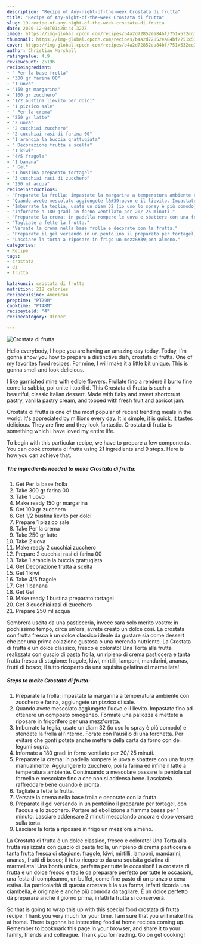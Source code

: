 ```yaml
---
description: "Recipe of Any-night-of-the-week Crostata di frutta"
title: "Recipe of Any-night-of-the-week Crostata di frutta"
slug: 19-recipe-of-any-night-of-the-week-crostata-di-frutta
date: 2020-12-04T01:28:44.327Z
image: https://img-global.cpcdn.com/recipes/b4a2d72852ea84bf/751x532cq70/crostata-di-frutta-recipe-main-photo.jpg
thumbnail: https://img-global.cpcdn.com/recipes/b4a2d72852ea84bf/751x532cq70/crostata-di-frutta-recipe-main-photo.jpg
cover: https://img-global.cpcdn.com/recipes/b4a2d72852ea84bf/751x532cq70/crostata-di-frutta-recipe-main-photo.jpg
author: Christian Marshall
ratingvalue: 4.9
reviewcount: 25196
recipeingredient:
- " Per la base frolla"
- "300 gr farina 00"
- "1 uovo"
- "150 gr margarina"
- "100 gr zucchero"
- "1/2 bustina lievito per dolci"
- "1 pizzico sale"
- " Per la crema"
- "250 gr latte"
- "2 uova"
- "2 cucchiai zucchero"
- "2 cucchiai rasi di farina 00"
- "1 arancia la buccia grattugiata"
- " Decorazione frutta a scelta"
- "1 kiwi"
- "4/5 fragole"
- "1 banana"
- " Gel"
- "1 bustina preparato tortagel"
- "3 cucchiai rasi di zucchero"
- "250 ml acqua"
recipeinstructions:
- "Preparate la frolla: impastate la margarina a temperatura ambiente con zucchero e farina, aggiungete un pizzico di sale."
- "Quando avete mescolato aggiungete l&#39;uovo e il lievito. Impastate fino ad ottenere un composto omogeneo. Formate una pallozza e mettete a riposare in frigorifero per una mezz&#39;oretta."
- "Imburrate la teglia, usate un diam 32 (io uso lo spray è più comodo) e stendete la frolla all&#39;interno. Forate con l&#39;ausilio di una forchetta. Per evitare che gonfi potete anche mettere della carta da forno con dei legumi sopra."
- "Infornate a 180 gradi in forno ventilato per 20/ 25 minuti."
- "Preparate la crema: in padella rompere le uova e sbattere con una frusta manualmente. Aggiungere lo zucchero, poi la farina ed infine il latte a temperatura ambiente. Continuando a mescolare passare la pentola sul fornello e mescolate fino a che non si addensa bene. Lasciatela raffreddare bene quando è pronta."
- "Tagliate a fette la frutta."
- "Versate la crema nella base frolla e decorate con la frutta."
- "Preparate il gel versando in un pentolino il preparato per tortagel, con l&#39;acqua e lo zucchero. Portare ad ebollizione a fiamma bassa per 1 minuto. Lasciare addensare 2 minuti mescolando ancora e dopo versare sulla torta."
- "Lasciare la torta a riposare in frigo un mezz&#39;ora almeno."
categories:
- Recipe
tags:
- crostata
- di
- frutta

katakunci: crostata di frutta 
nutrition: 218 calories
recipecuisine: American
preptime: "PT29M"
cooktime: "PT48M"
recipeyield: "4"
recipecategory: Dinner

---
```



![Crostata di frutta](https://img-global.cpcdn.com/recipes/b4a2d72852ea84bf/751x532cq70/crostata-di-frutta-recipe-main-photo.jpg)

Hello everybody, I hope you are having an amazing day today. Today, I'm gonna show you how to prepare a distinctive dish, crostata di frutta. One of my favorites food recipes. For mine, I will make it a little bit unique. This is gonna smell and look delicious.

I like garnished mine with edible flowers. Frullate fino a rendere il burro fine come la sabbia, poi unite i tuorli d. This Crostata di Frutta is such a beautiful, classic Italian dessert. Made with flaky and sweet shortcrust pastry, vanilla pastry cream, and topped with fresh fruit and apricot jam.

Crostata di frutta is one of the most popular of recent trending meals in the world. It's appreciated by millions every day. It is simple, it is quick, it tastes delicious. They are fine and they look fantastic. Crostata di frutta is something which I have loved my entire life.


To begin with this particular recipe, we have to prepare a few components. You can cook crostata di frutta using 21 ingredients and 9 steps. Here is how you can achieve that.

<!--inarticleads1-->

##### The ingredients needed to make Crostata di frutta:

1. Get  Per la base frolla
1. Take 300 gr farina 00
1. Take 1 uovo
1. Make ready 150 gr margarina
1. Get 100 gr zucchero
1. Get 1/2 bustina lievito per dolci
1. Prepare 1 pizzico sale
1. Take  Per la crema
1. Take 250 gr latte
1. Take 2 uova
1. Make ready 2 cucchiai zucchero
1. Prepare 2 cucchiai rasi di farina 00
1. Take 1 arancia la buccia grattugiata
1. Get  Decorazione frutta a scelta
1. Get 1 kiwi
1. Take 4/5 fragole
1. Get 1 banana
1. Get  Gel
1. Make ready 1 bustina preparato tortagel
1. Get 3 cucchiai rasi di zucchero
1. Prepare 250 ml acqua


Sembrerà uscita da una pasticceria, invece sarà solo merito vostro: in pochissimo tempo, circa un&#39;ora, avrete creato un dolce così. La crostata con frutta fresca è un dolce classico ideale da gustare sia come dessert che per una prima colazione gustosa o una merenda nutriente. La Crostata di frutta è un dolce classico, fresco e colorato! Una Torta alla frutta realizzata con guscio di pasta frolla, un ripieno di crema pasticcera e tanta frutta fresca di stagione: fragole, kiwi, mirtilli, lamponi, mandarini, ananas, frutti di bosco; il tutto ricoperto da una squisita gelatina di marmellata! 

<!--inarticleads2-->

##### Steps to make Crostata di frutta:

1. Preparate la frolla: impastate la margarina a temperatura ambiente con zucchero e farina, aggiungete un pizzico di sale.
1. Quando avete mescolato aggiungete l&#39;uovo e il lievito. Impastate fino ad ottenere un composto omogeneo. Formate una pallozza e mettete a riposare in frigorifero per una mezz&#39;oretta.
1. Imburrate la teglia, usate un diam 32 (io uso lo spray è più comodo) e stendete la frolla all&#39;interno. Forate con l&#39;ausilio di una forchetta. Per evitare che gonfi potete anche mettere della carta da forno con dei legumi sopra.
1. Infornate a 180 gradi in forno ventilato per 20/ 25 minuti.
1. Preparate la crema: in padella rompere le uova e sbattere con una frusta manualmente. Aggiungere lo zucchero, poi la farina ed infine il latte a temperatura ambiente. Continuando a mescolare passare la pentola sul fornello e mescolate fino a che non si addensa bene. Lasciatela raffreddare bene quando è pronta.
1. Tagliate a fette la frutta.
1. Versate la crema nella base frolla e decorate con la frutta.
1. Preparate il gel versando in un pentolino il preparato per tortagel, con l&#39;acqua e lo zucchero. Portare ad ebollizione a fiamma bassa per 1 minuto. Lasciare addensare 2 minuti mescolando ancora e dopo versare sulla torta.
1. Lasciare la torta a riposare in frigo un mezz&#39;ora almeno.


La Crostata di frutta è un dolce classico, fresco e colorato! Una Torta alla frutta realizzata con guscio di pasta frolla, un ripieno di crema pasticcera e tanta frutta fresca di stagione: fragole, kiwi, mirtilli, lamponi, mandarini, ananas, frutti di bosco; il tutto ricoperto da una squisita gelatina di marmellata! Una bontà unica, perfetta per tutte le occasioni! La crostata di frutta è un dolce fresco e facile da preparare perfetto per tutte le occasioni, una festa di compleanno, un buffet, come fine pasto di un pranzo o cena estiva. La particolarità di questa crostata è la sua forma, infatti ricorda una ciambella, è originale e anche più comoda da tagliare. È un dolce perfetto da preparare anche il giorno prima, infatti la frutta si conserverà. 

So that is going to wrap this up with this special food crostata di frutta recipe. Thank you very much for your time. I am sure that you will make this at home. There is gonna be interesting food at home recipes coming up. Remember to bookmark this page in your browser, and share it to your family, friends and colleague. Thank you for reading. Go on get cooking!
